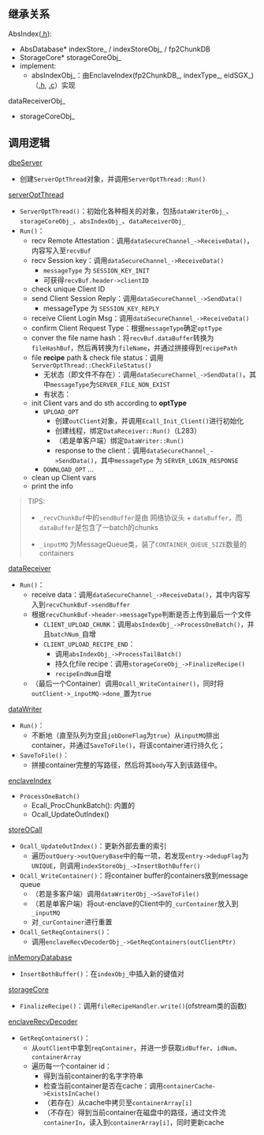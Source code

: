 ## 继承关系

AbsIndex([.h](Prototype/include/absIndex.h)):
- AbsDatabase* indexStore_ / indexStoreObj_ / fp2ChunkDB
- StorageCore* storageCoreObj_
- implement: 
    - absIndexObj_：由EnclaveIndex(fp2ChunkDB_, indexType_, eidSGX_)（[.h](Prototype/include/enclaveIndex.h), [.c](Prototype/src/Index/enclaveIndex.cc)）实现

dataReceiverObj_
- storageCoreObj_

## 调用逻辑

[dbeServer](Prototype/src/App/dbeServer.cc)
- 创建`ServerOptThread`对象，并调用`ServerOptThread::Run()`

[serverOptThread](Prototype/src/Server/serverOptThread.cc)
- `ServerOptThread()`：初始化各种相关的对象，包括`dataWriterObj_`、`storageCoreObj_`、`absIndexObj_`、`dataReceiverObj_`
- `Run()`：
    - recv Remote Attestation：调用`dataSecureChannel_->ReceiveData()`，内容写入至`recvBuf`
    - recv Session key：调用`dataSecureChannel_->ReceiveData()`
        - `messageType` 为 `SESSION_KEY_INIT`
        - 可获得`recvBuf.header->clientID`
    - check unique Client ID
    - send Client Session Reply：调用`dataSecureChannel_->SendData()`
        - messageType 为 `SESSION_KEY_REPLY`
    - receive Client Login Msg：调用`dataSecureChannel_->ReceiveData()`
    - confirm Client Request Type：根据`messageType`确定`optType`
    - conver the file name hash：将`recvBuf.dataBuffer`转换为`fileHashBuf`，然后再转换为`fileName`，并通过拼接得到`recipePath`
    - file **recipe** path & check file status：调用 `ServerOptThread::CheckFileStatus()`
        - 无状态（即文件不存在）：调用`dataSecureChannel_->SendData()`，其中`messageType`为`SERVER_FILE_NON_EXIST`
        - 有状态：
    - init Client vars and do sth according to **optType**
        - `UPLOAD_OPT`
            - 创建`outClient`对象，并调用`Ecall_Init_Client()`进行初始化
            - 创建线程，绑定`DataReceiver::Run()`（L283）
            - （若是单客户端）绑定`DataWriter::Run()`
            - response to the client：调用`dataSecureChannel_->SendData()`，其中`messageType` 为 `SERVER_LOGIN_RESPONSE`
        - `DOWNLOAD_OPT`
            ...
    - clean up Client vars
    - print the info

> TIPS:
> - `_recvChunkBuf`中的`sendBuffer`是由 网络协议头 + `dataBuffer`，而`dataBuffer`是包含了一batch的chunks
>
> - `_inputMQ` 为MessageQueue类，装了`CONTAINER_QUEUE_SIZE`数量的containers

[dataReceiver](Prototype/src/Server/dataReceiver.cc)
- `Run()`：
    - receive data：调用`dataSecureChannel_->ReceiveData()`，其中内容写入到`recvChunkBuf->sendBuffer`
    - 根据`recvChunkBuf->header->messageType`判断是否上传到最后一个文件
        - `CLIENT_UPLOAD_CHUNK`：调用`absIndexObj_->ProcessOneBatch()`，并且`batchNum_`自增
        - `CLIENT_UPLOAD_RECIPE_END`：
            - 调用`absIndexObj_->ProcessTailBatch()`
            - 持久化file recipe：调用`storageCoreObj_->FinalizeRecipe()`
            - `recipeEndNum`自增
    - （最后一个Container）调用`Ocall_WriteContainer()`，同时将`outClient->_inputMQ->done_`置为`true`

[dataWriter](Prototype/src/Server/dataWriter.cc)
- `Run()`：
    - 不断地（直至队列为空且`jobDoneFlag`为`true`）从`inputMQ`排出container，并通过`SaveToFile()`，将该container进行持久化；
- `SaveToFile()`：
    - 拼接container完整的写路径，然后将其`body`写入到该路径中。

[enclaveIndex](Prototype/src/Index/enclaveIndex.cc)
- `ProcessOneBatch()` 
    - Ecall_ProcChunkBatch(): 内置的
    - Ocall_UpdateOutIndex()
    
[storeOCall](Prototype/src/Enclave/ocallSrc/storeOCall.cc)
- `Ocall_UpdateOutIndex()`：更新外部去重的索引
    - 遍历`outQuery->outQueryBase`中的每一项，若发现`entry->dedupFlag`为`UNIQUE`，则调用`indexStoreObj_->InsertBothBuffer()`
- `Ocall_WriteContainer()`：将container buffer的containers放到message queue
    - （若是多客户端）调用`dataWriterObj_->SaveToFile()`
    - （若是单客户端）将out-enclave的Client中的`_curContainer`放入到`_inputMQ`
    - 对`_curContainer`进行重置
- `Ocall_GetReqContainers()`：
    - 调用`enclaveRecvDecoderObj_->GetReqContainers(outClientPtr)`

[inMemoryDatabase](Prototype/src/Database/inMemoryDatabase.cc)
- `InsertBothBuffer()`：在`indexObj_`中插入新的键值对

[storageCore](Prototype/src/Server/storageCore.cc)
- `FinalizeRecipe()`：调用`fileRecipeHandler.write()`(ofstream类的函数)

[enclaveRecvDecoder](Prototype/src/Server/enclaveRecvDecoder.cc)
- `GetReqContainers()`：
    - 从`outClient`中拿到`reqContainer`，并进一步获取`idBuffer`、`idNum`、`containerArray`
    - 遍历每一个container id：
        - 得到当前container的名字字符串
        - 检查当前container是否在cache：调用`containerCache->ExistsInCache()`
        - （若存在）从cache中拷贝至`containerArray[i]`
        - （不存在）得到当前container在磁盘中的路径，通过文件流`containerIn`，读入到`containerArray[i]`，同时更新cache

